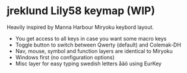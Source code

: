 # jreklund Lily58 keymap (WIP)

Heavily inspired by Manna Harbour Miryoku keybord layout.

* You get access to all keys in case you want some macro keys
* Toggle button to switch between Qwerty (default) and Colemak-DH
* Nav, mouse, symbol and function layers are identical to Miryoku
* Windows first (no configuration options)
* Misc layer for easy typing swedish letters åäö using EurKey
